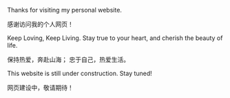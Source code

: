 Thanks for visiting my personal website.

感谢访问我的个人网页！

Keep Loving, Keep Living. Stay true to your heart, and cherish the beauty of life.

保持热爱，奔赴山海；
忠于自己，热爱生活。



This website is still under construction. Stay tuned! 


网页建设中，敬请期待！


